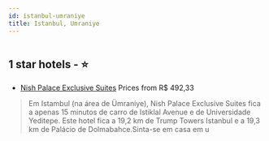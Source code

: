 ```yaml
---
id: istanbul-umraniye
title: Istanbul, Umraniye
---
```


<center><img src="https://i.travelapi.com/hotels/23000000/22630000/22624400/22624377/882ba52c_z.jpg" alt="" /></center>


##  1 star hotels - ⭐️

-    [Nish Palace Exclusive Suites](https://www.hurb.com/br/aud/https://www.hurb.com/br/hotels/istanbul/nish-palace-exclusive-suites-HT-5II6?cmp=18055) Prices from R$ 492,33
   > Em Istambul (na área de Ümraniye), Nish Palace Exclusive Suites fica a apenas 15 minutos de carro de Istiklal Avenue e de Universidade Yeditepe.  Este hotel fica a 19,2 km de Trump Towers Istanbul e a 19,3 km de Palácio de Dolmabahce.Sinta-se em casa em u
